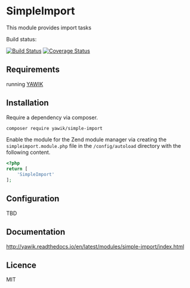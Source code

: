 SimpleImport
============

This module provides import tasks

Build status:

[![Build Status](https://api.travis-ci.org/yawik/SimpleImport.svg)](https://travis-ci.org/yawik/SimpleImport)
[![Coverage Status](https://coveralls.io/repos/github/yawik/SimpleImport/badge.svg?branch=master)](https://coveralls.io/github/yawik/SimpleImport?branch=master)

Requirements
------------

running [YAWIK](https://github.com/cross-solution/YAWIK)


Installation
------------

Require a dependency via composer.

```bash
composer require yawik/simple-import
```

Enable the module for the Zend module manager via creating the `simpleimport.module.php` file in the `/config/autoload` directory with the following content.

```php
<?php
return [
    'SimpleImport'
];
```

Configuration
-------------

TBD

Documentation
-------------

http://yawik.readthedocs.io/en/latest/modules/simple-import/index.html


Licence
-------

MIT

